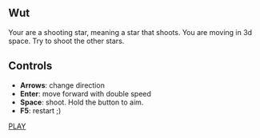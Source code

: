 ## Wut
Your are a shooting star, meaning a star that shoots. You are moving in 3d space. Try to shoot the other stars.

## Controls
- **Arrows**: change direction
- **Enter**: move forward with double speed
- **Space**: shoot. Hold the button to aim.
- **F5**: restart ;)

[PLAY](https://kmaork.github.io/ShootingStar/src/shooting_star.html)
